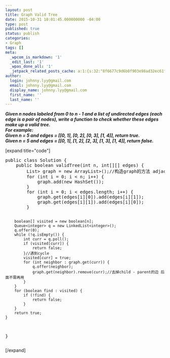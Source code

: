 ```yaml
---
layout: post
title: Graph Valid Tree
date: 2015-10-31 10:01:45.000000000 -04:00
type: post
published: true
status: publish
categories:
- Graph
tags: []
meta:
  _wpcom_is_markdown: '1'
  _edit_last: '1'
  _wpas_done_all: '1'
  _jetpack_related_posts_cache: a:1:{s:32:"8f6677c9d6b0f903e98ad32ec61f8deb";a:2:{s:7:"expires";i:1468740440;s:7:"payload";a:3:{i:0;a:1:{s:2:"id";i:1949;}i:1;a:1:{s:2:"id";i:1652;}i:2;a:1:{s:2:"id";i:1323;}}}}
author:
  login: johnny.lyy@gmail.com
  email: johnny.lyy@gmail.com
  display_name: johnny.lyy@gmail.com
  first_name: ''
  last_name: ''
---
```

<p><strong><em>Given n nodes labeled from 0 to n - 1 and a list of undirected edges (each edge is a pair of nodes), write a function to check whether these edges make up a valid tree.<br />
For example:<br />
Given n = 5 and edges = [[0, 1], [0, 2], [0, 3], [1, 4]], return true.<br />
Given n = 5 and edges = [[0, 1], [1, 2], [2, 3], [1, 3], [1, 4]], return false.</em></strong></p>
<p>[expand title="code"]</p>
<pre>
public class Solution {
    public boolean validTree(int n, int[][] edges) {
        List<Set<integer>> graph = new ArrayList<Set<integer>>();//构造graph的方法 adjacency list
        for (int i = 0; i < n; i++) {
            graph.add(new HashSet<integer>());
        }
        for (int i = 0; i < edges.length; i++) {
            graph.get(edges[i][0]).add(edges[i][1]);
            graph.get(edges[i][1]).add(edges[i][0]);
        }
        
        boolean[] visited = new boolean[n];
        Queue<integer> q = new LinkedList<integer>();
        q.offer(0);
        while (!q.isEmpty()) {
            int curr = q.poll();
            if (visited[curr]) {
                return false;
            }//遇到cycle
            visited[curr] = true;
            for (int neighbor : graph.get(curr)) {
                q.offer(neighbor);
                graph.get(neighbor).remove(curr);//去掉child - parent的边 后面不需再用
            }
        }
        for (boolean find : visited) {
            if (!find) {
                return false;
            }
        }
        return true;
    }
}
</integer></integer></integer></integer></integer></pre>
<p>[/expand]</p>
